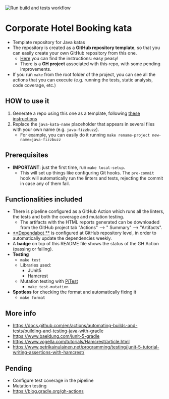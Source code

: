 ![Run build and tests workflow](https://github.com/islomar/java-kata-template/actions/workflows/gradle.yml/badge.svg)

# Corporate Hotel Booking kata

- Template repository for Java katas
- The repository is created as a **GitHub repository template**, so that you can easily create your own GitHub
  repository from this one.
    - [Here](https://docs.github.com/en/repositories/creating-and-managing-repositories/creating-a-repository-from-a-template#creating-a-repository-from-a-template)
      you can find the instructions: easy peasy!
    - There is a **GH project** associated with this repo, with some pending improvements.
- If you run `make` from the root folder of the project, you can see all the actions that you can execute (e.g. running
  the tests, static analysis, code coverage, etc.)

## HOW to use it

1. Generate a repo using this one as a template,
   following [these instructions](https://docs.github.com/en/repositories/creating-and-managing-repositories/creating-a-repository-from-a-template#creating-a-repository-from-a-template)
2. Replace the `java-kata-name` placeholder that appears in several files with your own name (e.g. `java-fizzbuzz`).
    - For example, you can easily do it running `make rename-project new-name=java-fizzbuzz`

## Prerequisites

- **IMPORTANT**: just the first time, run `make local-setup`.
    - This will set up things like configuring Git hooks. The `pre-commit` hook will automatically run the linters and
      tests, rejecting the commit in case any of them fail.

## Functionalities included

- There is pipeline configured as a GitHub Action which runs all the linters, the tests and both the coverage and
  mutation testing.
    - The artifacts with the HTML reports generated can be downloaded from the GitHub project tab "Actions" --> "
      Summary" --> "Artifacts".
- [**Dependabot
  **](https://docs.github.com/code-security/dependabot/dependabot-version-updates/configuration-options-for-the-dependabot.yml-file)
  is configured at GitHub repository level, in order to automatically update the dependencies weekly.
- A **badge** on top of this README file shows the status of the GH Action (passing or failing).
- **Testing**
    - `make test`
    - Libraries used:
        - JUnit5
        - Hamcrest
    - Mutation testing with [PiTest](https://pitest.org/)
        - `make test-mutation`
- **Spotless** for checking the format and automatically fixing it
    - `make format`

## More info

- https://docs.github.com/en/actions/automating-builds-and-tests/building-and-testing-java-with-gradle
- https://www.baeldung.com/junit-5-gradle
- https://www.vogella.com/tutorials/Hamcrest/article.html
- https://www.petrikainulainen.net/programming/testing/junit-5-tutorial-writing-assertions-with-hamcrest/

## Pending

- Configure test coverage in the pipeline
- Mutation testing
- https://blog.gradle.org/gh-actions